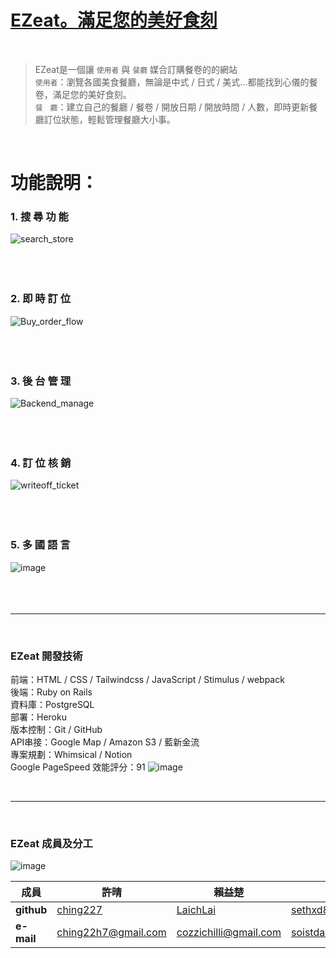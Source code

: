 # [EZeat。滿足您的美好食刻](https://ezeat888.com)
</br>

>EZeat是一個讓 `使用者` 與 `餐廳` 媒合訂購餐卷的的網站</br>
>`使用者`：瀏覽各國美食餐廳，無論是中式 / 日式 / 美式...都能找到心儀的餐卷，滿足您的美好食刻。</br>
>`餐　廳`：建立自己的餐廳 / 餐卷 / 開放日期 / 開放時間 / 人數，即時更新餐廳訂位狀態，輕鬆管理餐廳大小事。</br>
</br>

# 功能說明：

### 1. 搜 尋 功 能
![search_store](https://user-images.githubusercontent.com/92966004/150647579-e2b75c68-8974-48ea-92fb-b35cae769bd2.gif)
</br>
</br>
</br>
</br>

### 2. 即 時 訂 位
![Buy_order_flow](https://user-images.githubusercontent.com/92966004/150624823-ddd357b3-08ef-4085-b70f-7b44491570fa.gif)
</br>
</br>
</br>
</br>

### 3. 後 台 管 理
![Backend_manage](https://user-images.githubusercontent.com/92966004/150624341-0d6831c1-20e6-424b-a38b-bc8e1525921d.gif)
</br>
</br>
</br>
</br>

### 4. 訂 位 核 銷
![writeoff_ticket](https://user-images.githubusercontent.com/92966004/150625484-a8cb94e7-eedc-4552-9ad0-2f8188f3c7e9.gif)
</br>
</br>
</br>
</br>

### 5. 多 國 語 言
![image](https://user-images.githubusercontent.com/92966004/150646556-1f6a49b7-ccbf-4f53-8dbd-38f75c029840.png)
</br>
</br>
</br>
</br>

---

</br>

### EZeat 開發技術
前端：HTML / CSS / Tailwindcss / JavaScript / Stimulus / webpack </br>
後端：Ruby on Rails</br>
資料庫：PostgreSQL </br>
部署：Heroku </br>
版本控制：Git / GitHub </br>
API串接：Google Map / Amazon S3 / 藍新金流</br>
專案規劃：Whimsical / Notion </br>
Google PageSpeed 效能評分：91
![image](https://user-images.githubusercontent.com/53686629/150663638-b46be3ad-bc34-4221-873a-0e4869be341b.png)


</br>

---

</br>

### EZeat 成員及分工

![image](https://user-images.githubusercontent.com/92966004/150062297-d5111607-355c-4ab7-9809-50b191e7ed4c.png)

|成員|**許晴**|**賴益楚**|**董仲書**|**蔡傑名**|
|--|--|--|--|--|
|**github**|[ching227](https://github.com/ching227)|[LaichLai](https://github.com/LaichuLai)|[sethxd88](https://github.com/sethxd88)|[Tsaijeming](https://github.com/Tsaijieming)|
|**e-mail**|ching22h7@gmail.com|cozzichilli@gmail.com|soistdaslife@gmail.com|dreamorange830@gmail.com|
